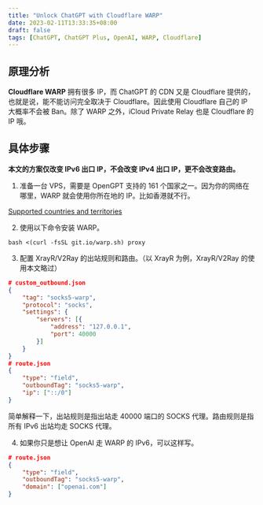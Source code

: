 ```yaml
---
title: "Unlock ChatGPT with Cloudflare WARP"
date: 2023-02-11T13:33:35+08:00
draft: false
tags: [ChatGPT, ChatGPT Plus, OpenAI, WARP, Cloudflare]
---
```


## 原理分析
**Cloudflare WARP** 拥有很多 IP，而 ChatGPT 的 CDN 又是 Cloudflare 提供的，也就是说，能不能访问完全取决于 Cloudflare。因此使用 Cloudflare 自己的 IP 大概率不会被 Ban。除了 WARP 之外，iCloud Private Relay 也是 Cloudflare 的 IP 哦。

## 具体步骤
**本文的方案仅改变 IPv6 出口 IP，不会改变 IPv4 出口 IP，更不会改变路由。**

1. 准备一台 VPS，需要是 OpenGPT 支持的 161 个国家之一。因为你的网络在哪里，WARP 就会使用你所在地的 IP。比如香港就不行。

[Supported countries and territories](https://platform.openai.com/docs/supported-countries)

2. 使用以下命令安装 WARP。
```
bash <(curl -fsSL git.io/warp.sh) proxy
```

3. 配置 XrayR/V2Ray 的出站规则和路由。（以 XrayR 为例，XrayR/V2Ray 的使用本文略过）
```json
# custom_outbound.json
{
    "tag": "socks5-warp",
    "protocol": "socks",
    "settings": {
        "servers": [{
            "address": "127.0.0.1",
            "port": 40000
        }]
    }
}
# route.json
{
    "type": "field",
    "outboundTag": "socks5-warp",
    "ip": ["::/0"]
}
```
简单解释一下，出站规则是指出站走 40000 端口的 SOCKS 代理。路由规则是指所有 IPv6 出站均走 SOCKS 代理。

4. 如果你只是想让 OpenAI 走 WARP 的 IPv6，可以这样写。
```json
# route.json
{
    "type": "field",
    "outboundTag": "socks5-warp",
    "domain": ["openai.com"]
}
```




